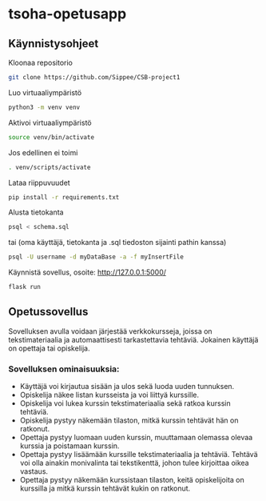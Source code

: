 # tsoha-opetusapp

## Käynnistysohjeet
Kloonaa repositorio
```bash
git clone https://github.com/Sippee/CSB-project1
```

Luo virtuaaliympäristö
```bash
python3 -m venv venv
```
Aktivoi virtuaaliympäristö
```bash
source venv/bin/activate
```
Jos edellinen ei toimi
```bash
. venv/scripts/activate
```

Lataa riippuvuudet
```bash
pip install -r requirements.txt
```

Alusta tietokanta
```bash
psql < schema.sql
```
tai (oma käyttäjä, tietokanta ja .sql tiedoston sijainti pathin kanssa)
```bash
psql -U username -d myDataBase -a -f myInsertFile
```

Käynnistä sovellus, osoite: http://127.0.0.1:5000/
```bash
flask run
```

## Opetussovellus
Sovelluksen avulla voidaan järjestää verkkokursseja, joissa on tekstimateriaalia ja automaattisesti tarkastettavia tehtäviä. Jokainen käyttäjä on opettaja tai opiskelija.

### Sovelluksen ominaisuuksia:

- Käyttäjä voi kirjautua sisään ja ulos sekä luoda uuden tunnuksen.
- Opiskelija näkee listan kursseista ja voi liittyä kurssille.
- Opiskelija voi lukea kurssin tekstimateriaalia sekä ratkoa kurssin tehtäviä.
- Opiskelija pystyy näkemään tilaston, mitkä kurssin tehtävät hän on ratkonut.
- Opettaja pystyy luomaan uuden kurssin, muuttamaan olemassa olevaa kurssia ja poistamaan kurssin.
- Opettaja pystyy lisäämään kurssille tekstimateriaalia ja tehtäviä. Tehtävä voi olla ainakin monivalinta tai tekstikenttä, johon tulee kirjoittaa oikea vastaus.
- Opettaja pystyy näkemään kurssistaan tilaston, keitä opiskelijoita on kurssilla ja mitkä kurssin tehtävät kukin on ratkonut.
